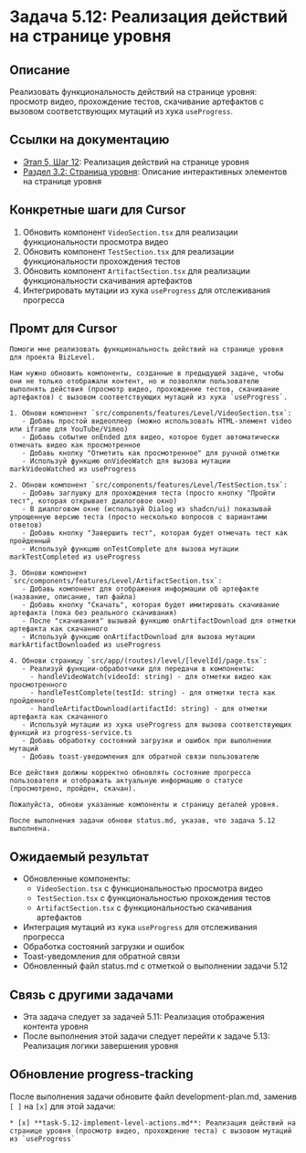 # Задача 5.12: Реализация действий на странице уровня

## Описание
Реализовать функциональность действий на странице уровня: просмотр видео, прохождение тестов, скачивание артефактов с вызовом соответствующих мутаций из хука `useProgress`.

## Ссылки на документацию
- [Этап 5, Шаг 12](../BizLevel-%20План%20Реализации%20Проекта.%2031.03.rtf): Реализация действий на странице уровня
- [Раздел 3.2: Страница уровня](../Данные%20по%20МВП,%2025.04.pdf): Описание интерактивных элементов на странице уровня

## Конкретные шаги для Cursor
1. Обновить компонент `VideoSection.tsx` для реализации функциональности просмотра видео
2. Обновить компонент `TestSection.tsx` для реализации функциональности прохождения тестов
3. Обновить компонент `ArtifactSection.tsx` для реализации функциональности скачивания артефактов
4. Интегрировать мутации из хука `useProgress` для отслеживания прогресса

## Промт для Cursor
```
Помоги мне реализовать функциональность действий на странице уровня для проекта BizLevel.

Нам нужно обновить компоненты, созданные в предыдущей задаче, чтобы они не только отображали контент, но и позволяли пользователю выполнять действия (просмотр видео, прохождение тестов, скачивание артефактов) с вызовом соответствующих мутаций из хука `useProgress`.

1. Обнови компонент `src/components/features/Level/VideoSection.tsx`:
   - Добавь простой видеоплеер (можно использовать HTML-элемент video или iframe для YouTube/Vimeo)
   - Добавь событие onEnded для видео, которое будет автоматически отмечать видео как просмотренное
   - Добавь кнопку "Отметить как просмотренное" для ручной отметки
   - Используй функцию onVideoWatch для вызова мутации markVideoWatched из useProgress

2. Обнови компонент `src/components/features/Level/TestSection.tsx`:
   - Добавь заглушку для прохождения теста (просто кнопку "Пройти тест", которая открывает диалоговое окно)
   - В диалоговом окне (используй Dialog из shadcn/ui) показывай упрощенную версию теста (просто несколько вопросов с вариантами ответов)
   - Добавь кнопку "Завершить тест", которая будет отмечать тест как пройденный
   - Используй функцию onTestComplete для вызова мутации markTestCompleted из useProgress

3. Обнови компонент `src/components/features/Level/ArtifactSection.tsx`:
   - Добавь компонент для отображения информации об артефакте (название, описание, тип файла)
   - Добавь кнопку "Скачать", которая будет имитировать скачивание артефакта (пока без реального скачивания)
   - После "скачивания" вызывай функцию onArtifactDownload для отметки артефакта как скачанного
   - Используй функцию onArtifactDownload для вызова мутации markArtifactDownloaded из useProgress

4. Обнови страницу `src/app/(routes)/level/[levelId]/page.tsx`:
   - Реализуй функции-обработчики для передачи в компоненты:
     - handleVideoWatch(videoId: string) - для отметки видео как просмотренного
     - handleTestComplete(testId: string) - для отметки теста как пройденного
     - handleArtifactDownload(artifactId: string) - для отметки артефакта как скачанного
   - Используй мутации из хука useProgress для вызова соответствующих функций из progress-service.ts
   - Добавь обработку состояний загрузки и ошибок при выполнении мутаций
   - Добавь toast-уведомления для обратной связи пользователю

Все действия должны корректно обновлять состояние прогресса пользователя и отображать актуальную информацию о статусе (просмотрено, пройден, скачан).

Пожалуйста, обнови указанные компоненты и страницу деталей уровня.

После выполнения задачи обнови status.md, указав, что задача 5.12 выполнена.
```

## Ожидаемый результат
- Обновленные компоненты:
  - `VideoSection.tsx` с функциональностью просмотра видео
  - `TestSection.tsx` с функциональностью прохождения тестов
  - `ArtifactSection.tsx` с функциональностью скачивания артефактов
- Интеграция мутаций из хука `useProgress` для отслеживания прогресса
- Обработка состояний загрузки и ошибок
- Toast-уведомления для обратной связи
- Обновленный файл status.md с отметкой о выполнении задачи 5.12

## Связь с другими задачами
- Эта задача следует за задачей 5.11: Реализация отображения контента уровня
- После выполнения этой задачи следует перейти к задаче 5.13: Реализация логики завершения уровня

## Обновление progress-tracking
После выполнения задачи обновите файл development-plan.md, заменив `[ ]` на `[x]` для этой задачи:
```
* [x] **task-5.12-implement-level-actions.md**: Реализация действий на странице уровня (просмотр видео, прохождение теста) с вызовом мутаций из `useProgress`
```
